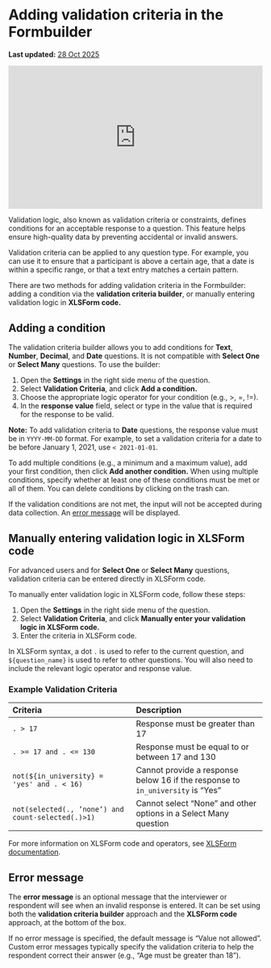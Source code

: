 # Adding validation criteria in the Formbuilder
**Last updated:** <a href="https://github.com/kobotoolbox/docs/blob/01270a828ec846731411368326ba58114adda98e/source/validation_criteria.md" class="reference">28 Oct 2025</a>


<iframe src="https://www.youtube.com/embed/ya9usVpEo9Q?si=-rDzXcCRazcY0Bws" style="width: 100%; aspect-ratio: 16 / 9; height: auto; border: 0;" title="YouTube video player" frameborder="0" allow="accelerometer; autoplay; clipboard-write; encrypted-media; gyroscope; picture-in-picture; web-share" allowfullscreen></iframe>

Validation logic, also known as validation criteria or constraints, defines conditions for an acceptable response to a question. This feature helps ensure high-quality data by preventing accidental or invalid answers.

Validation criteria can be applied to any question type. For example, you can use it to ensure that a participant is above a certain age, that a date is within a specific range, or that a text entry matches a certain pattern. 

There are two methods for adding validation criteria in the Formbuilder: adding a condition via the **validation criteria builder**, or manually entering validation logic in **XLSForm code.**


## Adding a condition

The validation criteria builder allows you to add conditions for **Text**, **Number**, **Decimal**, and **Date** questions. It is not compatible with **Select One** or **Select Many** questions. To use the builder:
1. Open the <i class="k-icon-settings"></i> **Settings** in the right side menu of the question.
2. Select **Validation Criteria**, and click **Add a condition.**
3. Choose the appropriate logic operator for your condition (e.g., >, =, !=). 
4. In the **response value** field, select or type in the value that is required for the response to be valid. 

<p class="note">
    <strong>Note:</strong> To add validation criteria to <strong>Date</strong> questions, the response value must be in <code>YYYY-MM-DD</code> format. For example, to set a validation criteria for a date to be before January 1, 2021, use <code>< 2021-01-01</code>.
</p>

To add multiple conditions (e.g., a minimum and a maximum value), add your first condition, then click **Add another condition.** When using multiple conditions, specify whether at least one of these conditions must be met or all of them. You can delete conditions by clicking on the <i class="k-icon-trash"></i> trash can.

If the validation conditions are not met, the input will not be accepted during data collection. An [error message](#error-message) will be displayed.


## Manually entering validation logic in XLSForm code
For advanced users and for **Select One** or **Select Many** questions, validation criteria can be entered directly in XLSForm code. 

To manually enter validation logic in XLSForm code, follow these steps:
1. Open the <i class="k-icon-settings"></i> **Settings** in the right side menu of the question.
2. Select **Validation Criteria**, and click **Manually enter your validation logic in XLSForm code.**
3. Enter the criteria in XLSForm code.

In XLSForm syntax, a dot `.` is used to refer to the current question, and `${question_name}` is used to refer to other questions. You will also need to include the relevant logic operator and response value. 

### Example Validation Criteria

| Criteria             | Description                                  |
| :------------------- | :------------------------------------------- |
| `. > 17`             | Response must be greater than 17             |
| `. >= 17 and . <= 130` | Response must be equal to or between 17 and 130          |
| `not(${in_university} = 'yes' and . < 16)` | Cannot provide a response below 16 if the response to `in_university` is “Yes”|
| `not(selected(., ’none’) and count-selected(.)>1)`| Cannot select “None” and other options in a Select Many question |


<p class="note">
    For more information on XLSForm code and operators, see <a href="https://xlsform.org/en/#constraints">XLSForm documentation</a>.
</p>

## Error message
The **error message** is an optional message that the interviewer or respondent will see when an invalid response is entered. It can be set using both the **validation criteria builder** approach and the **XLSForm code** approach, at the bottom of the box. 

If no error message is specified, the default message is “Value not allowed”. Custom error messages typically specify the validation criteria to help the respondent correct their answer (e.g., “Age must be greater than 18”).
